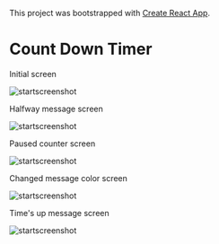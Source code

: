 This project was bootstrapped with [Create React App](https://github.com/facebook/create-react-app).

# Count Down Timer

Initial screen

![startscreenshot](https://api.screendy.com/studioapi/images/07ef00c8-7c08-49c1-a307-b9dc3113a034/screencapture-localhost-3000-2020-03-08-20_00_45.png)

Halfway message screen

![startscreenshot](https://api.screendy.com/studioapi/images/07ef00c8-7c08-49c1-a307-b9dc3113a034/screencapture-localhost-3000-2020-03-08-20_01_22.png)

 Paused counter screen
 
![startscreenshot](https://api.screendy.com/studioapi/images/07ef00c8-7c08-49c1-a307-b9dc3113a034/screencapture-localhost-3000-2020-03-08-20_01_03.png)

Changed message color screen


![startscreenshot](https://api.screendy.com/studioapi/images/07ef00c8-7c08-49c1-a307-b9dc3113a034/screencapture-localhost-3000-2020-03-08-20_01_30.png)

Time's up message screen

![startscreenshot](https://api.screendy.com/studioapi/images/07ef00c8-7c08-49c1-a307-b9dc3113a034/screencapture-localhost-3000-2020-03-08-20_01_41.png)


